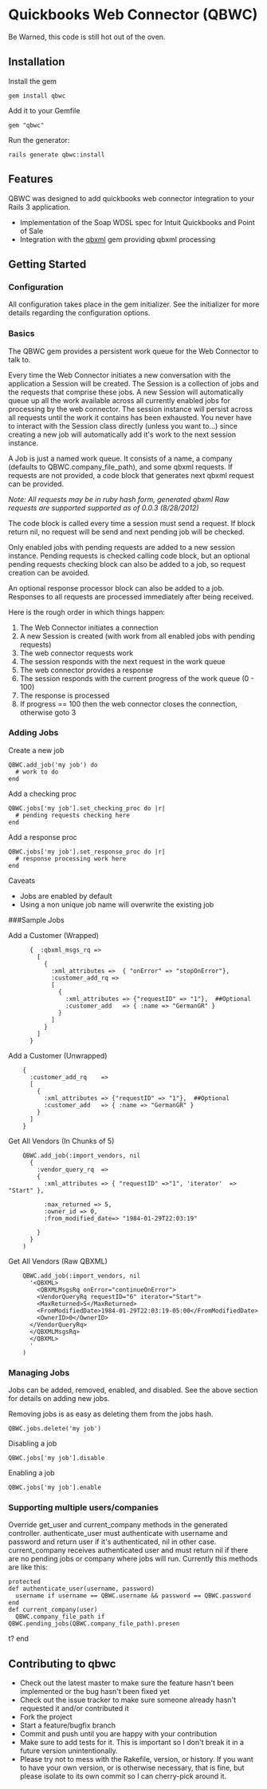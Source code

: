 # Quickbooks Web Connector (QBWC)

Be Warned, this code is still hot out of the oven. 

## Installation

Install the gem

  `gem install qbwc`

Add it to your Gemfile

  `gem "qbwc"`

Run the generator:

  `rails generate qbwc:install`

## Features

QBWC was designed to add quickbooks web connector integration to your Rails 3 application. 

* Implementation of the Soap WDSL spec for Intuit Quickbooks and Point of Sale
* Integration with the [qbxml](https://github.com/skryl/qbxml) gem providing qbxml processing

## Getting Started

### Configuration

All configuration takes place in the gem initializer. See the initializer for more details regarding the configuration options.

### Basics

The QBWC gem provides a persistent work queue for the Web Connector to talk to.

Every time the Web Connector initiates a new conversation with the application a
Session will be created. The Session is a collection of jobs and the requests
that comprise these jobs. A new Session will automatically queue up all the work
available across all currently enabled jobs for processing by the web connector.
The session instance will persist across all requests until the work it contains
has been exhausted. You never have to interact with the Session class directly
(unless you want to...) since creating a new job will automatically add it's
work to the next session instance.

A Job is just a named work queue. It consists of a name, a company (defaults to QBWC.company_file_path), and some qbxml requests. If requests are not provided, a code block that generates next qbxml request can be provided.

*Note: All requests may be in ruby hash form, generated qbxml
Raw requests are supported supported as of 0.0.3 (8/28/2012)*

The code block is called every time a session must send a request. If block return nil, no request will be send and next pending job will be checked.

Only enabled jobs with pending requests are added to a new session instance. Pending requests is checked calling code block, but an optional pending requests checking block can also be added to a job, so request creation can be avoided.

An optional response processor block can also be added to a job. Responses to
all requests are processed immediately after being received.

Here is the rough order in which things happen:

  1. The Web Connector initiates a connection
  2. A new Session is created (with work from all enabled jobs with pending requests)
  3. The web connector requests work
  4. The session responds with the next request in the work queue
  5. The web connector provides a response
  6. The session responds with the current progress of the work queue (0 - 100)
  6. The response is processed
  7. If progress == 100 then the web connector closes the connection, otherwise goto 3

### Adding Jobs

Create a new job

    QBWC.add_job('my job') do
      # work to do
    end

Add a checking proc

    QBWC.jobs['my job'].set_checking_proc do |r|
      # pending requests checking here
    end

Add a response proc

    QBWC.jobs['my job'].set_response_proc do |r|
      # response processing work here
    end

Caveats
  * Jobs are enabled by default
  * Using a non unique job name will overwrite the existing job

###Sample Jobs

Add a Customer (Wrapped)

          {  :qbxml_msgs_rq => 
            [
              {
                :xml_attributes =>  { "onError" => "stopOnError"}, 
                :customer_add_rq => 
                [
                  {
                    :xml_attributes => {"requestID" => "1"},  ##Optional
                    :customer_add   => { :name => "GermanGR" }
                  } 
                ] 
              }
            ]
          }
          
Add a Customer (Unwrapped)

        {
          :customer_add_rq    => 
          [
            {
              :xml_attributes => {"requestID" => "1"},  ##Optional
              :customer_add   => { :name => "GermanGR" }
            } 
          ] 
        }

Get All Vendors (In Chunks of 5)

        QBWC.add_job(:import_vendors, nil
          {
            :vendor_query_rq  =>
            {
              :xml_attributes => { "requestID" =>"1", 'iterator'  => "Start" },
      
              :max_returned => 5,
              :owner_id => 0,
              :from_modified_date=> "1984-01-29T22:03:19"

            }
          }
        )
        
Get All Vendors (Raw QBXML)

        QBWC.add_job(:import_vendors, nil
          '<QBXML>
            <QBXMLMsgsRq onError="continueOnError">
            <VendorQueryRq requestID="6" iterator="Start">
            <MaxReturned>5</MaxReturned>
            <FromModifiedDate>1984-01-29T22:03:19-05:00</FromModifiedDate>
            <OwnerID>0</OwnerID>
          </VendorQueryRq>
          </QBXMLMsgsRq>
          </QBXML>
          '
        )

### Managing Jobs

Jobs can be added, removed, enabled, and disabled. See the above section for
details on adding new jobs. 

Removing jobs is as easy as deleting them from the jobs hash.                   

    QBWC.jobs.delete('my job')

Disabling a job

    QBWC.jobs['my job'].disable

Enabling a job

    QBWC.jobs['my job'].enable

### Supporting multiple users/companies

Override get_user and current_company methods in the generated controller. authenticate_user must authenticate with username and password and return user if it's authenticated, nil in other case. current_company receives authenticated user and must return nil if there are no pending jobs or company where jobs will run. Currently this methods are like this:

    protected
    def authenticate_user(username, password)
      username if username == QBWC.username && password == QBWC.password
    end
    def current_company(user)
      QBWC.company_file_path if QBWC.pending_jobs(QBWC.company_file_path).presen
t?
    end


## Contributing to qbwc
 
* Check out the latest master to make sure the feature hasn't been implemented or the bug hasn't been fixed yet
* Check out the issue tracker to make sure someone already hasn't requested it and/or contributed it
* Fork the project
* Start a feature/bugfix branch
* Commit and push until you are happy with your contribution
* Make sure to add tests for it. This is important so I don't break it in a future version unintentionally.
* Please try not to mess with the Rakefile, version, or history. If you want to have your own version, or is otherwise necessary, that is fine, but please isolate to its own commit so I can cherry-pick around it.

